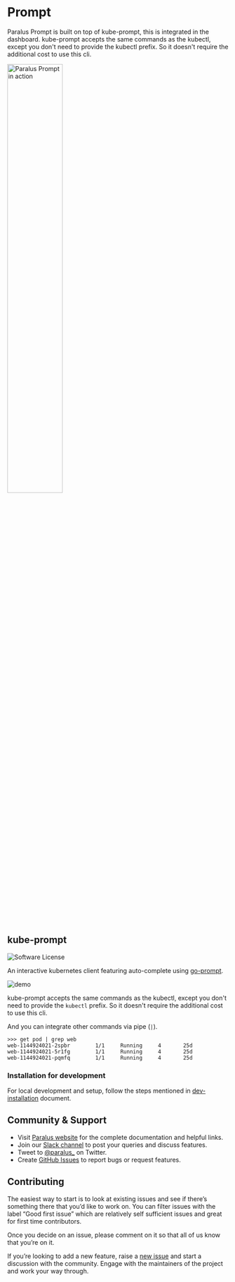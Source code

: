 # Prompt

Paralus Prompt is built on top of kube-prompt, this is integrated in the dashboard. kube-prompt accepts the same commands as the kubectl, except you don't need to provide the kubectl prefix. So it doesn't require the additional cost to use this cli.

<img src="https://website-git-namespace-paralus.vercel.app/img/docs/importcluster-kubectl.png" alt="Paralus Prompt in action" height="50%" widht="50%"/>

## kube-prompt

![Software License](https://img.shields.io/badge/license-apache-brightgreen.svg?style=flat-square)

An interactive kubernetes client featuring auto-complete using [go-prompt](https://github.com/paralus/prompt/pkg/prompt).

![demo](https://github.com/c-bata/assets/raw/master/kube-prompt/kube-prompt.gif)

kube-prompt accepts the same commands as the kubectl, except you don't need to provide the `kubectl` prefix.
So it doesn't require the additional cost to use this cli.

And you can integrate other commands via pipe (`|`).

```
>>> get pod | grep web
web-1144924021-2spbr        1/1     Running     4       25d
web-1144924021-5r1fg        1/1     Running     4       25d
web-1144924021-pqmfq        1/1     Running     4       25d
```

### Installation for development

For local development and setup, follow the steps mentioned in [dev-installation](https://github.com/paralus/prompt/tree/main/internal/dev) document.

## Community & Support

- Visit [Paralus website](https://paralus.io) for the complete documentation and helpful links.
- Join our [Slack channel](https://join.slack.com/t/paralus/shared_invite/zt-1a9x6y729-ySmAq~I3tjclEG7nDoXB0A) to post your queries and discuss features.
- Tweet to [@paralus_](https://twitter.com/paralus_/) on Twitter.
- Create [GitHub Issues](https://github.com/paralus/prompt/issues) to report bugs or request features.

## Contributing

The easiest way to start is to look at existing issues and see if there’s something there that you’d like to work on. You can filter issues with the label “Good first issue” which are relatively self sufficient issues and great for first time contributors.

Once you decide on an issue, please comment on it so that all of us know that you’re on it.

If you’re looking to add a new feature, raise a [new issue](https://github.com/paralus/prompt/issues) and start a discussion with the community. Engage with the maintainers of the project and work your way through.
